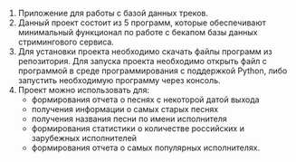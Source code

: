 1. Приложение для работы с базой данных треков.
2. Данный проект состоит из 5 программ, которые обеспечивают минимальный функционал
   по работе с бекапом базы данных стримингового сервиса.
3. Для установки проекта необходимо скачать файлы программ из репозитория. Для запуска проекта необходимо
   открыть файл с программой в среде программирования с поддержкой Python,
   либо запустить необходимую программу через консоль.
4. Проект можно использовать для:
    - формирования отчета о песнях с некоторой датой выхода
    - получения информации о самых старых песнях
    - получения названия песни по имени исполнителя
    - формирования статистики о количестве российских и зарубежных исполнителей
    - формирования отчета о самых популярных исполнителях.
